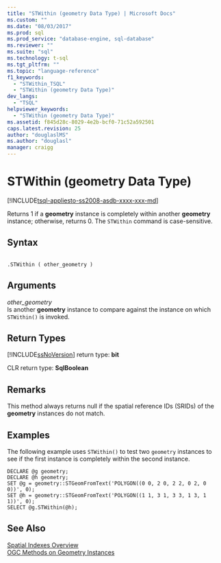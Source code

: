 ```yaml
---
title: "STWithin (geometry Data Type) | Microsoft Docs"
ms.custom: ""
ms.date: "08/03/2017"
ms.prod: sql
ms.prod_service: "database-engine, sql-database"
ms.reviewer: ""
ms.suite: "sql"
ms.technology: t-sql
ms.tgt_pltfrm: ""
ms.topic: "language-reference"
f1_keywords: 
  - "STWithin_TSQL"
  - "STWithin (geometry Data Type)"
dev_langs: 
  - "TSQL"
helpviewer_keywords: 
  - "STWithin (geometry Data Type)"
ms.assetid: f845d28c-8029-4e2b-bcf0-71c52a592501
caps.latest.revision: 25
author: "douglaslMS"
ms.author: "douglasl"
manager: craigg
---
```

# STWithin (geometry Data Type)
[!INCLUDE[tsql-appliesto-ss2008-asdb-xxxx-xxx-md](../../includes/tsql-appliesto-ss2008-asdb-xxxx-xxx-md.md)]

Returns 1 if a **geometry** instance is completely within another **geometry** instance; otherwise, returns 0. The `STWithin` command is case-sensitive.
  
## Syntax  
  
```  
  
.STWithin ( other_geometry )  
```  
  
## Arguments  
 *other_geometry*  
 Is another **geometry** instance to compare against the instance on which `STWithin()` is invoked.  
  
## Return Types  
 [!INCLUDE[ssNoVersion](../../includes/ssnoversion-md.md)] return type: **bit**  
  
 CLR return type: **SqlBoolean**  
  
## Remarks  
 This method always returns null if the spatial reference IDs (SRIDs) of the **geometry** instances do not match.
  
## Examples  
 The following example uses `STWithin()` to test two `geometry` instances to see if the first instance is completely within the second instance.  
  
```  
DECLARE @g geometry;  
DECLARE @h geometry;  
SET @g = geometry::STGeomFromText('POLYGON((0 0, 2 0, 2 2, 0 2, 0 0))', 0);  
SET @h = geometry::STGeomFromText('POLYGON((1 1, 3 1, 3 3, 1 3, 1 1))', 0);  
SELECT @g.STWithin(@h);  
```  
  
## See Also  
 [Spatial Indexes Overview](../../relational-databases/spatial/spatial-indexes-overview.md)   
 [OGC Methods on Geometry Instances](../../t-sql/spatial-geometry/ogc-methods-on-geometry-instances.md)  
  
  

